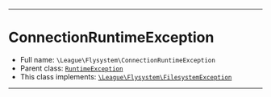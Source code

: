 ***

# ConnectionRuntimeException





* Full name: `\League\Flysystem\ConnectionRuntimeException`
* Parent class: [`RuntimeException`](../../RuntimeException.md)
* This class implements:
[`\League\Flysystem\FilesystemException`](./FilesystemException.md)






***

